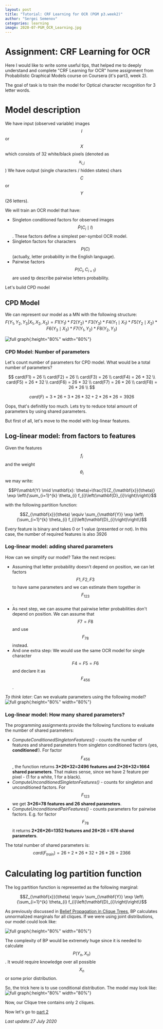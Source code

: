```yaml
---
layout: post
title: "Tutorial: CRF Learning for OCR (PGM p3.week2)"
author: "Sergei Semenov"
categories: learning
image: 2020-07-PGM_OCR_Learning.jpg
---
```

# Assignment: CRF Learning for OCR
Here I would like to write some useful tips, that helped me to deeply understand and complete "CRF Learning for OCR" home assignment from Probabilistic Graphical Models course on Coursera (it's part3, week 2).

The goal of task is to train the model for Optical character recognition for 3 letter words.

# Model description

We have input (observed variable) images $$I$$ or $$X$$ which consists of 32 white/black pixels (denoted as $$x_{i,j}$$)
We have output (single characters / hidden states) chars $$C$$ or $$Y$$ (26 letters).

We will train an OCR model that have:
* Singleton conditioned factors for observed images $$\widetilde{P}(C_{i} \mid I)$$. These factors define a simplest
 per-symbol OCR model.
* Singleton factors for characters $$P(C)$$ (actually, letter probability in the English language).
* Pairwise factors $$P(C_{i}, C_{i+1})$$ are used tp describe pairwise letters probability.

Let's build CPD model
##  CPD Model
We can represent our model as a MN with the following structure:
$$
F(Y_1, Y_2, Y_3 | X_1, X_2, X_3) = F1(Y_1) * F2(Y_2) * F3(Y_3) * F4(Y_1 \mid X_1) * F5(Y_2 \mid X_2) * F6(Y_3 \mid X_3) * F7 (Y_1, Y_2)* F8 (Y_2, Y_3)
$$

![full graph](https://simonrus.github.io/about/assets/img/2020-07_PGM_p2_week2_drawing1.inkscape.svg "Graph"){:height="80%" width="80%"}

### CPD Model: Number of parameters 
Let's count number of parameters for CPD model. What would be a total number of parameters?

$$
card(F1) = 26 \\
card(F2) = 26 \\
card(F3) = 26 \\
card(F4) = 26 * 32 \\
card(F5) = 26 * 32 \\
card(F6) = 26 * 32 \\
card(F7) = 26 * 26 \\
card(F8) = 26 * 26 \\
$$

$$card(F) = 3 * 26 + 3 * 26 * 32 + 2 * 26 * 26 = 3926$$

Oops, that's definitily too much. Lets try to reduce total amount of parameters by using shared parameters.

But first of all, let's move to the model with log-linear features.

## Log-linear model: from factors to features
Given the features $$f_{i}$$ and the weight $$\theta_{i}$$ we may write:

$$P(\mathbf{Y} \mid \mathbf{x}: \theta)=\frac{1}{Z_{\mathbf{x}}(\theta)} \exp \left\{\sum_{i=1}^{k} \theta_{i} f_{i}\left(\mathbf{D}_{i}\right)\right\}$$

with the following partition function:

$$Z_{\mathbf{x}}(\theta) \equiv \sum_{\mathbf{Y}} \exp \left\{\sum_{i=1}^{k} \theta_{i} f_{i}\left(\mathbf{D}_{i}\right)\right\}$$

Every feature is binary and takes 0 or 1 value (presented or not). In this case, the number of required features is also 3926

### Log-linear model: adding shared parameters

How can we simplify our model? Take the next recipes:
* Assuming that letter probability doesn't depend on position, we can let factors $$F1,F2,F3$$ to have same parameters and  we can estimate them together in $$F_{123}$$.
* As next step, we can assume that pairwise letter probabilities don't depend on position. We can assume that $$F7 = F8$$ and use $$F_{78}$$ instead.
* And one extra step: We would use the same OCR model for single character $$F4 = F5 = F6$$ and declare it as $$F_{456}$$.

*To think later*: Can we evaluate parameters using the following model?
![full graph](https://simonrus.github.io/about/assets/img/2020-07_PGM_p2_week2_drawing2.inkscape.svg "Graph"){:height="80%" width="80%"}

### Log-linear model: How many shared parameters?
The programming assignments provide the following functions to evaluate the number of shared parameters:
* *ComputeConditionedSingletonFeatures()* - counts the number of features and shared parameters from singleton conditioned factors (yes, __conditioned__!). For factor $$F_{456}$$, the function returns __3\*26\*32=2496 features and 2\*26\*32=1664 shared parameters__. That makes sense, since we have 2 feature per pixel - (1 for a white, 1 for a black).
* *ComputeUnconditionedSingletonFeatures()* - counts for singleton and unconditioned factors. For $$F_{123}$$ we get __3\*26=78 features and 26 shared parameters__.
* *ComputeUnconditionedPairFeatures()* - counts parameters for pairwise factors. E.g. for factor $$F_{78}$$ it returns __2\*26\*26=1352 features and 26\*26 = 676 shared parameters__.

The total number of shared parameters is:
$$card(F_{train}) = 26 + 2 * 26 * 32 + 26 * 26 = 2366$$

# Calculating log partition function
The log partition function is represented as the following marginal:

$$Z_{\mathbf{x}}(\theta) \equiv \sum_{\mathbf{Y}} \exp \left\{\sum_{i=1}^{k} \theta_{i} f_{i}\left(\mathbf{D}_{i}\right)\right\}$$

As previously discussed in [Belief Propagation in Clique Trees](https://simonrus.github.io/about/learning/PGM-p2-w2-BP-In-CliqueTrees.html), BP calculates unnormalized marginals for all cliques. If we were using joint distributions, our model could look like:

![full graph](https://simonrus.github.io/about/assets/img/2020-07_PGM_p2_week2_drawing3.inkscape.svg "Graph"){:height="80%" width="80%"}

The complexity of BP would be extremely huge since it is needed to calculate $$P(Y_n, X_n)$$. It would require knowledge over
all possible $$X_n$$ or some prior distribution.

So, the trick here is to use conditional distribution. The model may look like:
![full graph](https://simonrus.github.io/about/assets/img/2020-07_PGM_p2_week2_drawing4.inkscape.svg "Graph"){:height="80%" width="80%"}

Now, our Clique tree contains only 2 cliques.

Now let's go to [part 2](https://simonrus.github.io/about/learning/PGM-Tutorial-p3-w2_part2.html)










*Last update:27 July 2020*
